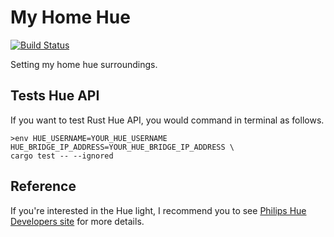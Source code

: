 # My Home Hue

[![Build Status](https://travis-ci.org/mnrn/my-home-hue.svg?branch=master)](https://travis-ci.org/mnrn/my-home-hue)

Setting my home hue surroundings.

## Tests Hue API

If you want to test Rust Hue API, you would command in terminal as follows.

```terminal:In Terminal
>env HUE_USERNAME=YOUR_HUE_USERNAME HUE_BRIDGE_IP_ADDRESS=YOUR_HUE_BRIDGE_IP_ADDRESS \
cargo test -- --ignored
```

## Reference

If you're interested in the Hue light, I recommend you to see [Philips Hue Developers site](https://developers.meethue.com/) for more details.

